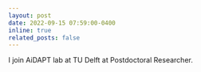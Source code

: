 ```yaml
---
layout: post
date: 2022-09-15 07:59:00-0400
inline: true
related_posts: false
---
```


I join AiDAPT lab at TU Delft at Postdoctoral Researcher.
